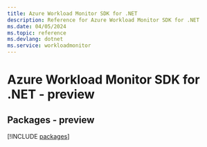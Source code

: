 ```yaml
---
title: Azure Workload Monitor SDK for .NET
description: Reference for Azure Workload Monitor SDK for .NET
ms.date: 04/05/2024
ms.topic: reference
ms.devlang: dotnet
ms.service: workloadmonitor
---
```

# Azure Workload Monitor SDK for .NET - preview
## Packages - preview
[!INCLUDE [packages](workload-monitor-index.md)]